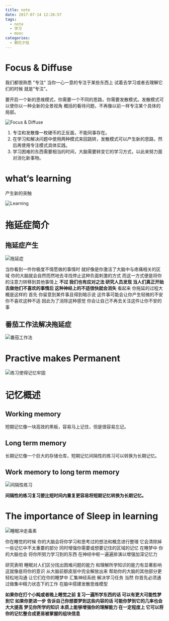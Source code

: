 ```yaml
---
title: note
date: 2017-07-14 12:26:57
tags:
  - note
  - 学习
  - mooc
categories:
  - 朝花夕拾
---
```


# Focus & Diffuse

我们都很熟悉 "专注" 当你一心一意的专注于某些东西上 试着去学习或者去理解它们的时候 就是“专注”。

要开启一个新的思维模式，你需要一个不同的思路，你需要发散模式。发散模式可以使你以一种全新的全景视角
概括的看待问题，不再像以前一样专注某个具体的局部。

![Focus & Diffuse](http://oqbaa7a72.bkt.clouddn.com/2017/Screenshot%20from%202017-08-30%2010-08-03.png)

1. 专注和发散像一枚硬币的正反面，不能同事存在。
2. 在学习和解决问题中使用两种模式来回跳转，发散模式可以产生新的思路，然后再使用专注模式具体实践。
3. 学习困难的东西需要相当的时间，大脑需要转变它的学习方式，以此来努力面对消化新事物。

# what‘s learning
产生新的突触

![Learning](http://oqbaa7a72.bkt.clouddn.com/2017/Screenshot%20from%202017-08-30%2010-29-16.png)

# 拖延症简介

## 拖延症产生
![拖延症](http://oqbaa7a72.bkt.clouddn.com/2017/Screenshot%20from%202017-08-30%2010-32-00.png)

当你看到一件你极度不情愿做的事情时 就好像是你激活了大脑中与疼痛相关的区域 你的大脑就会自然而然地去寻找停止这种负面刺激的方式 而这一方式便是将你的注意力转移到其他事情上 **不过 我们也有应对之法 研究人员发现 当人们真正开始去做他们不喜欢的事情后 这种神经上的不适很快就会消失** 看起来 你拖延的过程大概是这样的 首先 你留意到某件事且得到暗示说 这件事可能会让你产生轻微的不安 你不喜欢这种不适 因此为了消除这种感觉 你会让自己不再去关注这件让你不安的事

## 番茄工作法解决拖延症
![番茄工作法](http://oqbaa7a72.bkt.clouddn.com/2017/Screenshot%20from%202017-08-30%2010-47-01.png)

# Practive makes Permanent
![练习使得记忆牢固](http://oqbaa7a72.bkt.clouddn.com/2017/Screenshot%20from%202017-08-30%2010-48-13.png)

# 记忆概述
## Working memory
短期记忆像一块高效的黑板，容易马上记住，但是很容易忘记。
## Long term memory
长期记忆像一个巨大的存储仓库，短期记忆间隔性的练习可以转换为长期记忆。
## Work memory to long term memory
![间隔性练习](http://oqbaa7a72.bkt.clouddn.com/2017/Screenshot%20from%202017-08-30%2010-58-41.png)

**间隔性的练习复习要比短时间内重复更容易将短期记忆转换为长期记忆。**
# The importance of Sleep in learning
![睡眠冲走毒素](http://oqbaa7a72.bkt.clouddn.com/2017/Screenshot%20from%202017-08-30%2010-54-50.png)

你在睡觉的时候 你的大脑会将你学习和思考过的想法和概念进行整理 它会清除掉一些记忆中不太重要的部分 同时增强你需要或想要记住的区域的记忆 在睡梦中 你的大脑也会 将你所努力学习到的东西 在神经中枢一遍遍排演以增强加深记忆力

研究表明 睡眠对人们区分找出困难问题的能力 和理解所学知识的能力有显著影响 这就像是将你的意识 从大脑前额皮层中完全解放出来 帮助你的大脑的其他部分更轻松地沟通 让它们在你的睡梦中 汇集神经系统 解决学习任务 当然 你首先必须通过做集中精力状态下的工作 在脑中搭建发散思维模型

**如果你在打个小盹或者晚上睡觉之前 复习一遍所学东西的话 可以有更大可能性梦到它 如果你更进一步 告诉自己你想要梦到这些内容的话 可能你梦到它的几率也会大大提高 梦见你所学的知识 本质上能够增强你的理解能力 在一定程度上 它可以将你的记忆整合成更易被掌握的组块信息**
